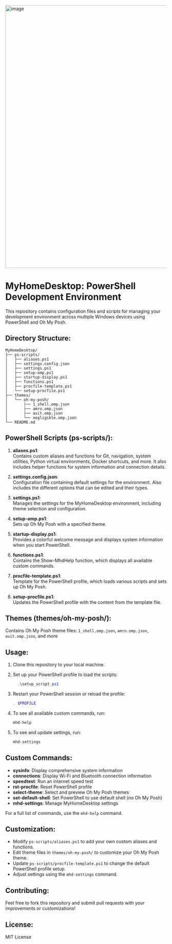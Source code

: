 <img width="817" alt="image" src="https://github.com/user-attachments/assets/c1ee1051-95b0-4166-879a-5ee04909e769">

# MyHomeDesktop: PowerShell Development Environment

This repository contains configuration files and scripts for managing your development environment across multiple Windows devices using PowerShell and Oh My Posh.

## Directory Structure:

```
MyHomeDesktop/
├── ps-scripts/
│   ├── aliases.ps1
│   ├── settings.config.json
│   ├── settings.ps1
│   ├── setup-omp.ps1
│   ├── startup-display.ps1
│   ├── functions.ps1
│   ├── procfile-template.ps1
│   └── setup-procfile.ps1
├── themes/
│   └── oh-my-posh/
│       ├── 1_shell.omp.json
│       ├── amro.omp.json
│       ├── avit.omp.json
│       └── negligible.omp.json
└── README.md
```

## PowerShell Scripts (ps-scripts/):

1. **aliases.ps1**:  
   Contains custom aliases and functions for Git, navigation, system utilities, Python virtual environments, Docker shortcuts, and more. It also includes helper functions for system information and connection details.

2. **settings.config.json**:  
   Configuration file containing default settings for the environment.
   Also includes the different options that can be edited and their types.

3. **settings.ps1**:  
   Manages the settings for the MyHomeDesktop environment, including theme selection and configuration.

4. **setup-omp.ps1**:  
   Sets up Oh My Posh with a specified theme.

5. **startup-display.ps1**:  
   Provides a colorful welcome message and displays system information when you start PowerShell.

6. **functions.ps1**:  
   Contains the Show-MhdHelp function, which displays all available custom commands.

7. **procfile-template.ps1**:  
   Template for the PowerShell profile, which loads various scripts and sets up Oh My Posh.

8. **setup-procfile.ps1**:  
   Updates the PowerShell profile with the content from the template file.

## Themes (themes/oh-my-posh/):

Contains Oh My Posh theme files: `1_shell.omp.json`, `amro.omp.json`, `avit.omp.json`, and more

## Usage:

1. Clone this repository to your local machine.
2. Set up your PowerShell profile to load the scripts:

    ```powershell
      .\setup_script.ps1
    ```

3. Restart your PowerShell session or reload the profile:

    ```powershell
    . $PROFILE
    ```

4. To see all available custom commands, run:

    ```powershell
    mhd-help
    ```

4. To see and update settings, run:

    ```powershell
    mhd-settings
    ```

## Custom Commands:

- **sysinfo**: Display comprehensive system information
- **connections**: Display Wi-Fi and Bluetooth connection information
- **speedtest**: Run an internet speed test
- **rst-procfile**: Reset PowerShell profile
- **select-theme**: Select and preview Oh My Posh themes
- **set-default-shell**: Set PowerShell to use default shell (no Oh My Posh)
- **mhd-settings**: Manage MyHomeDesktop settings

For a full list of commands, use the `mhd-help` command.

## Customization:

- Modify `ps-scripts/aliases.ps1` to add your own custom aliases and functions.
- Edit theme files in `themes/oh-my-posh/` to customize your Oh My Posh theme.
- Update `ps-scripts/procfile-template.ps1` to change the default PowerShell profile setup.
- Adjust settings using the `mhd-settings` command.

## Contributing:

Feel free to fork this repository and submit pull requests with your improvements or customizations!

## License:

MIT License
